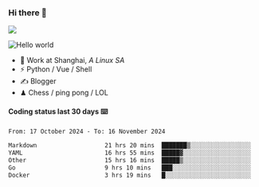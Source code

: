 ### Hi there 👋
![](https://komarev.com/ghpvc/?username=Xuhandsome)


<img src="https://github-readme-stats.vercel.app/api?username=XuHandsome&show_icons=true&theme=merko" alt="Hello world">

<br/>

- 🍻  Work at Shanghai, _A Linux SA_
- ⚡  Python / Vue / Shell
- ✍️  Blogger
- ♟  Chess / ping pong / LOL

#### Coding status last 30 days ⌨️

<!--START_SECTION:waka-->

```txt
From: 17 October 2024 - To: 16 November 2024

Markdown                   21 hrs 20 mins  ███████▒░░░░░░░░░░░░░░░░░   29.28 %
YAML                       16 hrs 55 mins  █████▓░░░░░░░░░░░░░░░░░░░   23.22 %
Other                      15 hrs 16 mins  █████▒░░░░░░░░░░░░░░░░░░░   20.97 %
Go                         9 hrs 10 mins   ███░░░░░░░░░░░░░░░░░░░░░░   12.59 %
Docker                     3 hrs 19 mins   █░░░░░░░░░░░░░░░░░░░░░░░░   04.56 %
```

<!--END_SECTION:waka-->
